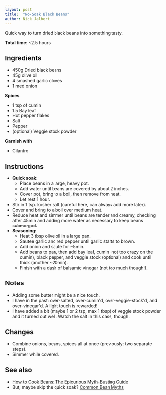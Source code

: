 ```yaml
---
layout: post
title:  "No-Soak Black Beans"
author: Nick Jalbert
---
```


Quick way to turn dried black beans into something tasty.

**Total time**: ~2.5 hours

## Ingredients

* 450g Dried black beans
* 45g olive oil
* 4 smashed garlic cloves
* 1 med onion

**Spices**

* 1 tsp of cumin
* 1.5 Bay leaf
* Hot pepper flakes
* Salt
* Pepper
* (optional) Veggie stock powder

**Garnish with**

* Cilantro

## Instructions

* **Quick soak:**
    * Place beans in a large, heavy pot.
    * Add water until beans are covered by about 2 inches.
    * Cover pot, bring to a boil, then remove from heat.
    * Let rest 1 hour.
* Stir in 1 tsp. kosher salt (careful here, can always add more later).
* Cover and bring to a boil over medium heat.
* Reduce heat and simmer until beans are tender and creamy, checking after
  45min and adding more water as necessary to keep beans submerged.
* **Seasoning:**
    * Heat 3 tbsp olive oil in a large pan.
    * Sautee garlic and red pepper until garlic starts to brown.
    * Add onion and saute for ~5min.
    * Add beans to pan, then add bay leaf, cumin (not too crazy on the cumin),
      black pepper, and veggie stock (optional) and cook until thick (another
      ~20min).
    * Finish with a dash of balsamic vinegar (not too much though!).

## Notes

* Adding some butter might be a nice touch.
* I have in the past: over-salted, over-cumin'd, over-veggie-stock'd, and
  over-vinegar'd.  A light touch is rewarded!
* I have added a bit (maybe 1 or 2 tsp, max 1 tbsp) of veggie stock powder and
  it turned out well.  Watch the salt in this case, though.

## Changes

* Combine onions, beans, spices all at once (previously: two separate steps).
* Simmer while covered.

## See also

* [How to Cook Beans: The Epicurious Myth-Busting Guide](https://www.epicurious.com/expert-advice/soaking-salting-dried-bean-myths-article)
* But, maybe skip the quick soak? [Common Bean Myths](https://captious.wordpress.com/2006/05/01/common-bean-myths/)
